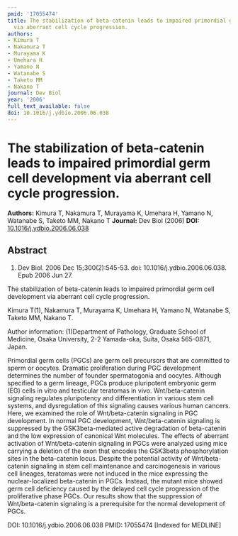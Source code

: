 ```yaml
---
pmid: '17055474'
title: The stabilization of beta-catenin leads to impaired primordial germ cell development
  via aberrant cell cycle progression.
authors:
- Kimura T
- Nakamura T
- Murayama K
- Umehara H
- Yamano N
- Watanabe S
- Taketo MM
- Nakano T
journal: Dev Biol
year: '2006'
full_text_available: false
doi: 10.1016/j.ydbio.2006.06.038
---
```


# The stabilization of beta-catenin leads to impaired primordial germ cell development via aberrant cell cycle progression.
**Authors:** Kimura T, Nakamura T, Murayama K, Umehara H, Yamano N, Watanabe S, Taketo MM, Nakano T
**Journal:** Dev Biol (2006)
**DOI:** [10.1016/j.ydbio.2006.06.038](https://doi.org/10.1016/j.ydbio.2006.06.038)

## Abstract

1. Dev Biol. 2006 Dec 15;300(2):545-53. doi: 10.1016/j.ydbio.2006.06.038. Epub
2006  Jun 27.

The stabilization of beta-catenin leads to impaired primordial germ cell 
development via aberrant cell cycle progression.

Kimura T(1), Nakamura T, Murayama K, Umehara H, Yamano N, Watanabe S, Taketo MM, 
Nakano T.

Author information:
(1)Department of Pathology, Graduate School of Medicine, Osaka University, 2-2 
Yamada-oka, Suita, Osaka 565-0871, Japan.

Primordial germ cells (PGCs) are germ cell precursors that are committed to 
sperm or oocytes. Dramatic proliferation during PGC development determines the 
number of founder spermatogonia and oocytes. Although specified to a germ 
lineage, PGCs produce pluripotent embryonic germ (EG) cells in vitro and 
testicular teratomas in vivo. Wnt/beta-catenin signaling regulates pluripotency 
and differentiation in various stem cell systems, and dysregulation of this 
signaling causes various human cancers. Here, we examined the role of 
Wnt/beta-catenin signaling in PGC development. In normal PGC development, 
Wnt/beta-catenin signaling is suppressed by the GSK3beta-mediated active 
degradation of beta-catenin and the low expression of canonical Wnt molecules. 
The effects of aberrant activation of Wnt/beta-catenin signaling in PGCs were 
analyzed using mice carrying a deletion of the exon that encodes the GSK3beta 
phosphorylation sites in the beta-catenin locus. Despite the potential activity 
of Wnt/beta-catenin signaling in stem cell maintenance and carcinogenesis in 
various cell lineages, teratomas were not induced in the mice expressing the 
nuclear-localized beta-catenin in PGCs. Instead, the mutant mice showed germ 
cell deficiency caused by the delayed cell cycle progression of the 
proliferative phase PGCs. Our results show that the suppression of 
Wnt/beta-catenin signaling is a prerequisite for the normal development of PGCs.

DOI: 10.1016/j.ydbio.2006.06.038
PMID: 17055474 [Indexed for MEDLINE]
